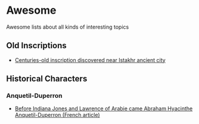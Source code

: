 # Awesome

Awesome lists about all kinds of interesting topics

## Old Inscriptions

* [Centuries-old inscription discovered near Istakhr ancient city](https://www.tehrantimes.com/news/468890/Centuries-old-inscription-discovered-near-Istakhr-ancient-city)

## Historical Characters

### Anquetil-Duperron

* [Before Indiana Jones and Lawrence of Arabie came Abraham Hyacinthe Anquetil-Duperron (French article)](https://terrediran.com/avant-indiana-jones-abraham-hyacinthe-anquetil-duperron/)
